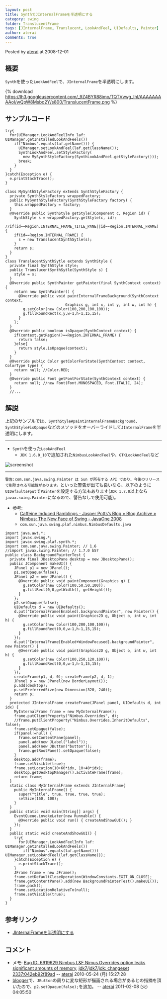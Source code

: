 ```yaml
---
layout: post
title: SynthでJInternalFrameを半透明にする
category: swing
folder: TranslucentFrame
tags: [JInternalFrame, Translucent, LookAndFeel, UIDefaults, Painter]
author: aterai
comments: true
---
```


Posted by [aterai](http://terai.xrea.jp/aterai.html) at 2008-12-01

## 概要
`Synth`を使った`LookAndFeel`で、`JInternalFrame`を半透明にします。

{% download https://lh3.googleusercontent.com/_9Z4BYR88imo/TQTVvwg_IhI/AAAAAAAAAoI/wQpW8Msbo2Y/s800/TranslucentFrame.png %}

## サンプルコード
<pre class="prettyprint"><code>try{
  for(UIManager.LookAndFeelInfo laf: UIManager.getInstalledLookAndFeels())
    if("Nimbus".equals(laf.getName())) {
      UIManager.setLookAndFeel(laf.getClassName());
      SynthLookAndFeel.setStyleFactory(
        new MySynthStyleFactory(SynthLookAndFeel.getStyleFactory()));
      break;
    }
  }
}catch(Exception e) {
  e.printStackTrace();
}
</code></pre>
<pre class="prettyprint"><code>class MySynthStyleFactory extends SynthStyleFactory {
  private SynthStyleFactory wrappedFactory;
  public MySynthStyleFactory(SynthStyleFactory factory) {
    this.wrappedFactory = factory;
  }
  @Override public SynthStyle getStyle(JComponent c, Region id) {
    SynthStyle s = wrappedFactory.getStyle(c, id);
    //if(id==Region.INTERNAL_FRAME_TITLE_PANE||id==Region.INTERNAL_FRAME) {
    if(id==Region.INTERNAL_FRAME) {
      s = new TranslucentSynthSytle(s);
    }
    return s;
  }
}
class TranslucentSynthSytle extends SynthStyle {
  private final SynthStyle style;
  public TranslucentSynthSytle(SynthStyle s) {
    style = s;
  }
  @Override public SynthPainter getPainter(final SynthContext context) {
    return new SynthPainter() {
      @Override public void paintInternalFrameBackground(SynthContext context,
                           Graphics g, int x, int y, int w, int h) {
        g.setColor(new Color(100,200,100,100));
        g.fillRoundRect(x,y,w-1,h-1,15,15);
      }
    };
  }
  @Override public boolean isOpaque(SynthContext context) {
    if(context.getRegion()==Region.INTERNAL_FRAME) {
      return false;
    }else{
      return style.isOpaque(context);
    }
  }
  @Override public Color getColorForState(SynthContext context, ColorType type) {
    return null; //Color.RED;
  }
  @Override public Font getFontForState(SynthContext context) {
    return null; //new Font(Font.MONOSPACED, Font.ITALIC, 24);
  }
  //...
</code></pre>

## 解説
上記のサンプルでは、`SynthStyle#paintInternalFrameBackground`、`SynthStyle#isOpaque`などのメソッドをオーバーライドして`JInternalFrame`を半透明にします。

- - - -
- `Synth`を使った`LookAndFeel`
    - `JDK 1.6.0_10`で追加された`NimbusLookAndFeel`や、`GTKLookAndFeel`など

<!-- dummy comment line for breaking list -->

![screenshot](https://lh6.googleusercontent.com/_9Z4BYR88imo/TQTVyfycduI/AAAAAAAAAoM/r6DySDZjSGA/s800/TranslucentFrame1.png)

- - - -
`警告:com.sun.java.swing.Painter は Sun が所有する API であり、今後のリリースで削除される可能性があります。`といった警告が出ても良いなら、以下のように`UIDefaults#put`で`Painter`を設定する方法もあります(`JDK 1.7.0`以上なら`javax.swing.Painter`になるので、警告なしで使用可能)。

- 参考:
    - [Caffeine Induced Ramblings - Jasper Potts’s Blog  » Blog Archive   » Nimbus: The New Face of Swing - JavaOne 2008](http://www.jasperpotts.com/blog/2009/01/nimbus-the-new-face-of-swing-javaone-2008/)
    - `com.sun.java.swing.plaf.nimbus.NimbusDefaults.java`

<!-- dummy comment line for breaking list -->

<pre class="prettyprint"><code>import java.awt.*;
import javax.swing.*;
import javax.swing.plaf.synth.*;
import com.sun.java.swing.Painter; // 1.6
//import javax.swing.Painter; // 1.7.0 b57
public class BackgroundPainterTest {
  private final JDesktopPane desktop = new JDesktopPane();
  public JComponent makeUI() {
    JPanel p1 = new JPanel();
    p1.setOpaque(false);
    JPanel p2 = new JPanel() {
      @Override public void paintComponent(Graphics g) {
        g.setColor(new Color(100,50,50,100));
        g.fillRect(0,0,getWidth(), getHeight());
      }
    };
    p2.setOpaque(false);
    UIDefaults d = new UIDefaults();
    d.put("InternalFrame[Enabled].backgroundPainter", new Painter() {
      @Override public void paint(Graphics2D g, Object o, int w, int h) {
        g.setColor(new Color(100,200,100,100));
        g.fillRoundRect(0,0,w-1,h-1,15,15);
      }
    });
    d.put("InternalFrame[Enabled+WindowFocused].backgroundPainter", new Painter() {
      @Override public void paint(Graphics2D g, Object o, int w, int h) {
        g.setColor(new Color(100,250,120,100));
        g.fillRoundRect(0,0,w-1,h-1,15,15);
      }
    });
    createFrame(p1, d, 0); createFrame(p2, d, 1);
    JPanel p = new JPanel(new BorderLayout());
    p.add(desktop);
    p.setPreferredSize(new Dimension(320, 240));
    return p;
  }
  protected JInternalFrame createFrame(JPanel panel, UIDefaults d, int idx) {
    MyInternalFrame frame = new MyInternalFrame();
    frame.putClientProperty("Nimbus.Overrides", d);
    //frame.putClientProperty("Nimbus.Overrides.InheritDefaults", false);
    frame.setOpaque(false);
    if(panel!=null) {
      frame.setContentPane(panel);
      panel.add(new JLabel("label"));
      panel.add(new JButton("button"));
      frame.getRootPane().setOpaque(false);
    }
    desktop.add(frame);
    frame.setVisible(true);
    frame.setLocation(10+60*idx, 10+40*idx);
    desktop.getDesktopManager().activateFrame(frame);
    return frame;
  }
  static class MyInternalFrame extends JInternalFrame{
    public MyInternalFrame() {
      super("title", true, true, true, true);
      setSize(160, 100);
    }
  }
  public static void main(String[] args) {
    EventQueue.invokeLater(new Runnable() {
      @Override public void run() { createAndShowGUI(); }
    });
  }
  public static void createAndShowGUI() {
    try{
      for(UIManager.LookAndFeelInfo laf: UIManager.getInstalledLookAndFeels())
        if("Nimbus".equals(laf.getName())) UIManager.setLookAndFeel(laf.getClassName());
    }catch(Exception e) {
      e.printStackTrace();
    }
    JFrame frame = new JFrame();
    frame.setDefaultCloseOperation(WindowConstants.EXIT_ON_CLOSE);
    frame.getContentPane().add(new BackgroundPainterTest().makeUI());
    frame.pack();
    frame.setLocationRelativeTo(null);
    frame.setVisible(true);
  }
}
</code></pre>

## 参考リンク
- [JInternalFrameを半透明にする](http://terai.xrea.jp/Swing/TransparentFrame.html)

<!-- dummy comment line for breaking list -->

## コメント
- メモ: [Bug ID: 6919629 Nimbus L&F Nimus.Overrides option leaks significant amounts of memory](http://bugs.sun.com/bugdatabase/view_bug.do?bug_id=6919629), [jdk7/jdk7/jdk: changeset 2337:042eb92f89ad](http://hg.openjdk.java.net/jdk7/jdk7/jdk/rev/042eb92f89ad) -- [aterai](http://terai.xrea.jp/aterai.html) 2010-05-24 (月) 15:27:28
- [blogger](http://java-swing-tips.blogspot.com)で、`JButton`の周りに変な矩形が描画される場合があるとの指摘を頂いたので、`p2.setOpaque(false);`を追加。 -- [aterai](http://terai.xrea.jp/aterai.html) 2011-02-08 (火) 04:05:50

<!-- dummy comment line for breaking list -->

